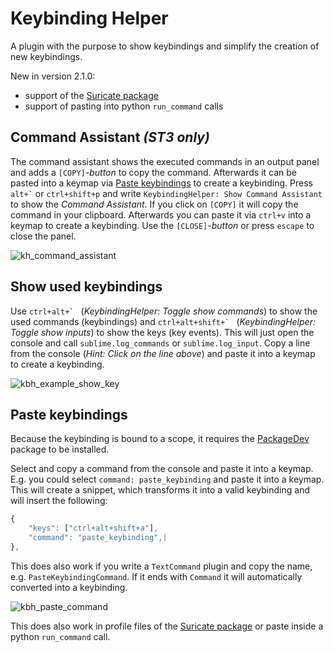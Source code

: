 # Keybinding Helper

A plugin with the purpose to show keybindings and simplify the creation of new keybindings.

New in version 2.1.0:

- support of the [Suricate package](https://packagecontrol.io/packages/Suricate)
- support of pasting into python `run_command` calls

## Command Assistant *(ST3 only)*

The command assistant shows the executed commands in an output panel and adds a `[COPY]`-*button* to copy the command. Afterwards it can be pasted into a keymap via [Paste keybindings](#paste-keybindings) to create a keybinding. Press `` alt+` `` or `ctrl+shift+p` and write `KeybindingHelper: Show Command Assistant` to show the *Command Assistant*. If you click on `[COPY]` it will copy the command in your clipboard. Afterwards you can paste it via `ctrl+v` into a keymap to create a keybinding. Use the `[CLOSE]`-*button* or press `escape` to close the panel.

![kh_command_assistant](https://cloud.githubusercontent.com/assets/12573621/14055462/856e63fa-f2e2-11e5-82b1-cc969d1739fd.gif)


## Show used keybindings

Use ``ctrl+alt+` `` (*KeybindingHelper: Toggle show commands*) to show the used commands (keybindings) and ``ctrl+alt+shift+` `` (*KeybindingHelper: Toggle show inputs*) to show the keys (key events). This will just open the console and call `sublime.log_commands` or `sublime.log_input`.
Copy a line from the console (*Hint: Click on the line above*) and paste it into a keymap to create a keybinding.

![kbh_example_show_key](https://cloud.githubusercontent.com/assets/12573621/13863434/0f483dfc-ec9a-11e5-996b-c8bda789ea80.gif)


## Paste keybindings

Because the keybinding is bound to a scope, it requires the [PackageDev](https://packagecontrol.io/packages/PackageDev) package to be installed.

Select and copy a command from the console and paste it into a keymap.
E.g. you could select `command: paste_keybinding` and paste it into a keymap. This will create a snippet, which transforms it into a valid keybinding and will insert the following:

``` js
{
    "keys": ["ctrl+alt+shift+a"],
    "command": "paste_keybinding",|
},
```

This does also work if you write a `TextCommand` plugin and copy the name, e.g. `PasteKeybindingCommand`. If it ends with `Command` it will automatically converted into a keybinding.

![kbh_paste_command](https://cloud.githubusercontent.com/assets/12573621/13863430/023aa104-ec9a-11e5-99b0-f7effdb9b017.gif)

This does also work in profile files of the [Suricate package](https://packagecontrol.io/packages/Suricate) or paste inside a python `run_command` call.
